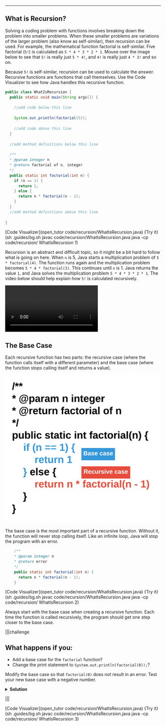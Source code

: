 ----------

## What is Recursion?

Solving a coding problem with functions involves breaking down the problem into smaller problems. When these smaller problems are variations of the larger problem (also know as self-similar), then recursion can be used. For example, the mathematical function factorial is self-similar. Five factorial (`5!`) is calculated as `5 * 4 * 3 * 2 * 1`. Mouse over the image below to see that `5!` is really just `5 * 4!`, and `4!` is really just `4 * 3!` and so on.

<div class="recursion"></div>

Because `5!` is self-similar, recursion can be used to calculate the answer. Recursive functions are functions that call themselves. Use the Code Visualizer to see how Java handles this recursive function.

```java
public class WhatIsRecursion {
  public static void main(String args[]) {
    
    //add code below this line

    System.out.println(factorial(5)); 

    //add code above this line
  }
  
  //add method definitions below this line
  
  /**
  * @param integer n
  * @return factorial of n, integer
  */
  public static int factorial(int n) {
    if (n == 1) {
      return 1;
    } else {
      return n * factorial(n - 1);
    }
  }
  //add method definitions above this line

}
```

[Code Visualizer](open_tutor code/recursion/WhatIsRecursion.java)
{Try it}(sh .guides/bg.sh javac code/recursion/WhatIsRecursion.java java -cp code/recursion/ WhatIsRecursion 1)

Recursion is an abstract and difficult topic, so it might be a bit hard to follow what is going on here. When `n` is 5, Java starts a multiplication problem of `5 * factorial(4)`. The function runs again and the multiplication problem becomes `5 * 4 * factorial(3)`. This continues until `n` is 1. Java returns the value `1`, and Java solves the multiplication problem `5 * 4 * 3 * 2 * 1`. The video below should help explain how `5!` is calculated recursively. 

<video src=".guides/video/recursion-video.m4v" class="recursion-video" controls></video>

## The Base Case

Each recursive function has two parts: the recursive case (where the function calls itself with a different parameter) and the base case (where the function stops calling itself and returns a value).

![Cases for Recursion](.guides/img/java-recursive-cases.png)

The base case is the most important part of a recursive function. Without it, the function will never stop calling itself. Like an infinite loop, Java will stop the program with an error.

```java
    /**
    * @param integer n
    * @return error
    */
    public static int factorial(int n) {
      return n * factorial(n - 1);
    }
```

[Code Visualizer](open_tutor code/recursion/WhatIsRecursion.java)
{Try it}(sh .guides/bg.sh javac code/recursion/WhatIsRecursion.java java -cp code/recursion/ WhatIsRecursion 2)

Always start with the base case when creating a recursive function. Each time the function is called recursively, the program should get one step closer to the base case.

|||challenge
## What happens if you:
* Add a base case for the `factorial` function?
* Change the print statement to `System.out.println(factorial(0));`?

Modify the base case so that `factorial(0)` does not result in an error. Test your new base case with a negative number.
<details>
  <summary><strong>Solution</strong></summary>
  The <a href="https://en.wikipedia.org/wiki/Factorial">factorial operation</a> only works with positive integers. So the base case should be:
  
  ```java
    public static int factorial(int n) {
    if (n <= 0) {
      return 1;
    } else {
      return n * factorial(n - 1);
    }
  ```
              
</details>

|||

[Code Visualizer](open_tutor code/recursion/WhatIsRecursion.java)
{Try it}(sh .guides/bg.sh javac code/recursion/WhatIsRecursion.java java -cp code/recursion/ WhatIsRecursion 3)